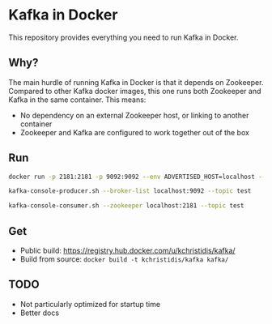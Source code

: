 # Kafka in Docker

This repository provides everything you need to run Kafka in Docker.

## Why?

The main hurdle of running Kafka in Docker is that it depends on Zookeeper. Compared to other Kafka docker images, this one runs both Zookeeper and Kafka in the same container. This means:

* No dependency on an external Zookeeper host, or linking to another container
* Zookeeper and Kafka are configured to work together out of the box

## Run

```bash
docker run -p 2181:2181 -p 9092:9092 --env ADVERTISED_HOST=localhost --env ADVERTISED_PORT=9092 kchristidis/kafka
```

```bash
kafka-console-producer.sh --broker-list localhost:9092 --topic test
```

```bash
kafka-console-consumer.sh --zookeeper localhost:2181 --topic test
```

## Get

* Public build: https://registry.hub.docker.com/u/kchristidis/kafka/
* Build from source: `docker build -t kchristidis/kafka kafka/`

## TODO

* Not particularly optimized for startup time
* Better docs
